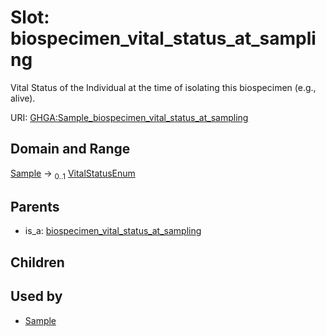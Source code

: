 
# Slot: biospecimen_vital_status_at_sampling


Vital Status of the Individual at the time of isolating this biospecimen (e.g., alive).

URI: [GHGA:Sample_biospecimen_vital_status_at_sampling](https://w3id.org/GHGA/Sample_biospecimen_vital_status_at_sampling)


## Domain and Range

[Sample](Sample.md) &#8594;  <sub>0..1</sub> [VitalStatusEnum](VitalStatusEnum.md)

## Parents

 *  is_a: [biospecimen_vital_status_at_sampling](biospecimen_vital_status_at_sampling.md)

## Children


## Used by

 * [Sample](Sample.md)
